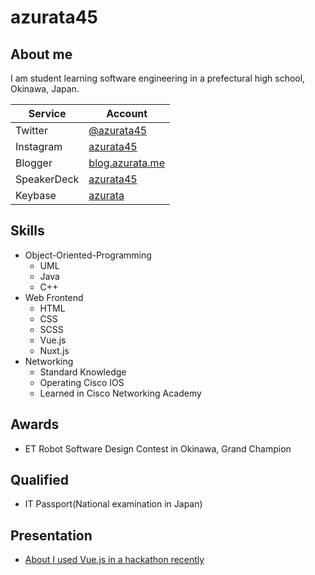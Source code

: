 # azurata45

## About me
I am student learning software engineering in a prefectural high school, Okinawa, Japan.

|Service|Account|
|-|-|
|Twitter|[@azurata45](https://twitter.com/azurata45/)|
|Instagram|[azurata45](https://www.instagram.com/azurata45/)|
|Blogger|[blog.azurata.me](https://blog.azurata.me/)|
|SpeakerDeck|[azurata45](https://speakerdeck.com/azurata45)|
|Keybase|[azurata](https://keybase.io/azurata)|

## Skills
- Object-Oriented-Programming
  - UML
  - Java
  - C++
- Web Frontend
  - HTML
  - CSS
  - SCSS
  - Vue.js
  - Nuxt.js
- Networking
  - Standard Knowledge
  - Operating Cisco IOS
  - Learned in Cisco Networking Academy

## Awards
- ET Robot Software Design Contest in Okinawa, Grand Champion

## Qualified
- IT Passport(National examination in Japan)

## Presentation
- [About I used Vue.js in a hackathon recently](https://speakerdeck.com/azurata45/kofalseqian-chu-tahatukasondevue-dot-jswoshi-tutahua)
